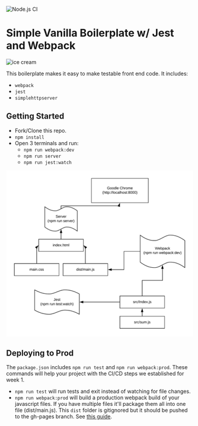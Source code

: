 ![Node.js CI](https://github.com/JorgeAcostaDLP/simple-vanilla-boilerplate/workflows/Node.js%20CI/badge.svg)
# Simple Vanilla Boilerplate w/ Jest and Webpack

![ice cream](https://media2.giphy.com/media/cCEt1ShfzOa3u/giphy.gif)

This boilerplate makes it easy to make testable front end code. It includes:

- `webpack`
- `jest`
- `simplehttpserver`

## Getting Started

- Fork/Clone this repo.
- `npm install`
- Open 3 terminals and run:
  - `npm run webpack:dev`
  - `npm run server`
  - `npm run jest:watch`

![diagram](diagram.png)

## Deploying to Prod

The `package.json` includes `npm run test` and `npm run webpack:prod`. These commands will help your project with the CI/CD steps we established for week 1.

- `npm run test` will run tests and exit instead of watching for file changes.
- `npm run webpack:prod` will build a production webpack build of your javascript files. If you have multiple files it'll package them all into one file (dist/main.js). This `dist` folder is gitignored but it should be pushed to the gh-pages branch. See [this guide](https://gist.github.com/cobyism/4730490).




